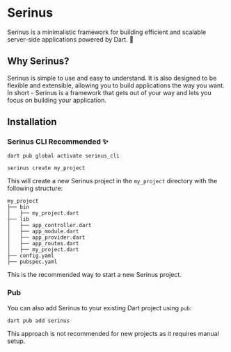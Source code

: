 # Serinus

Serinus is a minimalistic framework for building efficient and scalable server-side applications powered by Dart. 🎯

## Why Serinus?

Serinus is simple to use and easy to understand. It is also designed to be flexible and extensible, allowing you to build applications the way you want. In short - Serinus is a framework that gets out of your way and lets you focus on building your application.

## Installation

### Serinus CLI <Badge type="tip">Recommended ✨</Badge>

```console
dart pub global activate serinus_cli

serinus create my_project
```

This will create a new Serinus project in the `my_project` directory with the following structure:

```console
my_project
├── bin
│   ├── my_project.dart
├── lib
│   ├── app_controller.dart
│   ├── app_module.dart
│   ├── app_provider.dart
│   ├── app_routes.dart
│   ├── my_project.dart
├── config.yaml
├── pubspec.yaml
```

This is the recommended way to start a new Serinus project.

### Pub

You can also add Serinus to your existing Dart project using `pub`:

```console
dart pub add serinus
```

This approach is not recommended for new projects as it requires manual setup.
